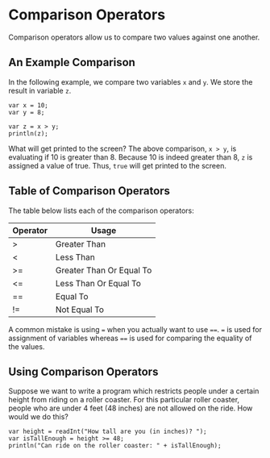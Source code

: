 # Comparison Operators

Comparison operators allow us to compare two values against one another.

## An Example Comparison

In the following example, we compare two variables `x` and `y`. We store the result in variable `z`.

```
var x = 10;
var y = 8;

var z = x > y;
println(z);
```
What will get printed to the screen? The above comparison, `x > y`, is evaluating if 10 is greater than 8. Because 10 is indeed greater than 8, `z` is assigned a value of true. Thus, `true` will get printed to the screen.

## Table of Comparison Operators

The table below lists each of the comparison operators:

|  Operator      |  Usage           |  
| -------------- | ---------------- |
| >              | Greater Than     |  
| <              | Less Than        |  
| >=             | Greater Than Or Equal To|  
| <=             | Less Than Or Equal To|   
| ==             | Equal To   |          
| !=             | Not Equal To |   

A common mistake is using `=` when you actually want to use `==`. `=` is used for assignment of variables whereas `==` is used for comparing the equality of the values.

## Using Comparison Operators

Suppose we want to write a program which restricts people under a certain height from riding on a roller coaster. For this particular roller coaster, people who are under 4 feet (48 inches) are not allowed on the ride. How would we do this?

```
var height = readInt("How tall are you (in inches)? ");
var isTallEnough = height >= 48;
println("Can ride on the roller coaster: " + isTallEnough);
```